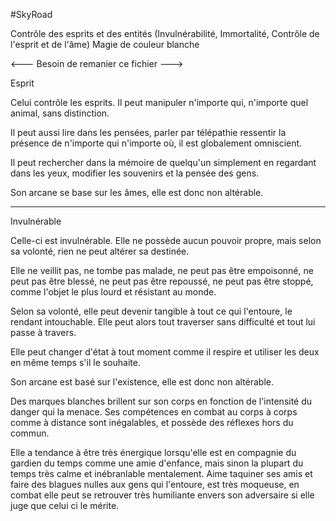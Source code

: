 #SkyRoad 

Contrôle des esprits et des entités (Invulnérabilité, Immortalité, Contrôle de l'esprit et de l'âme)
Magie de couleur blanche

<--- Besoin de remanier ce fichier --->

Esprit

Celui contrôle les esprits. Il peut manipuler n'importe qui, n'importe quel animal, sans distinction. 

Il peut aussi lire dans les pensées, parler par télépathie  ressentir la présence de n'importe qui n'importe où, il est globalement omniscient. 

Il peut rechercher dans la mémoire de quelqu'un simplement en regardant dans les yeux, modifier les souvenirs et la pensée des gens.

Son arcane se base sur les âmes, elle est donc non altérable.

---

Invulnérable

Celle-ci est invulnérable. Elle ne possède aucun pouvoir propre, mais selon sa volonté, rien ne peut altérer sa destinée. 

Elle ne veillit pas, ne tombe pas malade, ne peut pas être empoisonné, ne peut pas être blessé, ne peut pas être repoussé, ne peut pas être stoppé, comme l'objet le plus lourd et résistant au monde.

Selon sa volonté, elle peut devenir tangible à tout ce qui l'entoure, le rendant intouchable. Elle peut alors tout traverser sans difficulté et tout lui passe à travers.

Elle peut changer d'état à tout moment comme il respire et utiliser les deux en même temps s'il le souhaite.

Son arcane est basé sur l'existence, elle est donc non altérable.

Des marques blanches brillent sur son corps en fonction de l'intensité du danger qui la menace. Ses compétences en combat au corps à corps comme à distance sont inégalables, et possède des réflexes hors du commun.

Elle a tendance à être très énergique lorsqu'elle est en compagnie du gardien du temps comme une amie d'enfance, mais sinon la plupart du temps très calme et inébranlable mentalement. Aime taquiner ses amis et faire des blagues nulles aux gens qui l'entoure, est très moqueuse, en combat elle peut se retrouver très humiliante envers son adversaire si elle juge que celui ci le mérite.